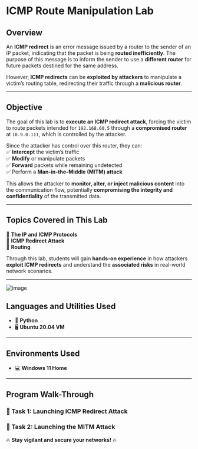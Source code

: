 # **ICMP Route Manipulation Lab**  

## **Overview**  
An **ICMP redirect** is an error message issued by a router to the sender of an IP packet, indicating that the packet is being **routed inefficiently**. The purpose of this message is to inform the sender to use a **different router** for future packets destined for the same address.  

However, **ICMP redirects** can be **exploited by attackers** to manipulate a victim’s routing table, redirecting their traffic through a **malicious router**.  

---

## **Objective**  
The goal of this lab is to **execute an ICMP redirect attack**, forcing the victim to route packets intended for `192.168.60.5` through a **compromised router** at `10.9.0.111`, which is controlled by the attacker.  

Since the attacker has control over this router, they can:  
✅ **Intercept** the victim’s traffic  
✅ **Modify** or manipulate packets  
✅ **Forward** packets while remaining undetected  
✅ Perform a **Man-in-the-Middle (MITM) attack**  

This allows the attacker to **monitor, alter, or inject malicious content** into the communication flow, potentially **compromising the integrity and confidentiality** of the transmitted data.  

---

## **Topics Covered in This Lab**  
📌 **The IP and ICMP Protocols**  
📌 **ICMP Redirect Attack**  
📌 **Routing**  

Through this lab, students will gain **hands-on experience** in how attackers **exploit ICMP redirects** and understand the **associated risks** in real-world network scenarios.  

---


![image](https://github.com/user-attachments/assets/5373e937-1c12-4639-89e4-bb971edeeb54)



## **Languages and Utilities Used**  
- 🐍 **Python**  
- 🖥 **Ubuntu 20.04 VM**  

---

## **Environments Used**  
- 💻 **Windows 11 Home**  

---

## **Program Walk-Through**  
### 🔹 **Task 1: Launching ICMP Redirect Attack**  
### 🔹 **Task 2: Launching the MITM Attack**  




🔥 **Stay vigilant and secure your networks!** 🔥  


